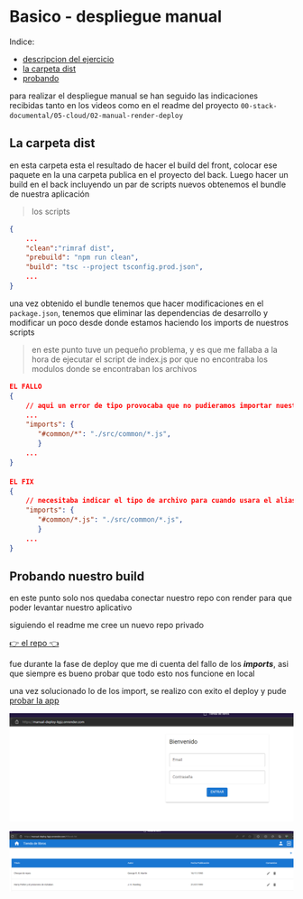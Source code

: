 # Basico - despliegue manual

Indice:
- [descripcion del ejercicio](#basico---despliegue-manual)
- [la carpeta dist](#la-carpeta-dist)
- [probando](#probando-nuestro-build)

para realizar el despliegue manual se han seguido las indicaciones recibidas tanto en los videos como en el readme del proyecto `00-stack-documental/05-cloud/02-manual-render-deploy`

## La carpeta dist

en esta carpeta esta el resultado de hacer el build del front, colocar ese paquete en la una carpeta publica en el proyecto del back. Luego hacer un build en el back incluyendo un par de scripts nuevos obtenemos el bundle de nuestra aplicación 

> los scripts
```json
{
    ...
    "clean":"rimraf dist",
    "prebuild": "npm run clean",
    "build": "tsc --project tsconfig.prod.json",
    ...
}
```

una vez obtenido el bundle tenemos que hacer modificaciones en el `package.json`, tenemos que eliminar las dependencias de desarrollo y modificar un poco desde donde estamos haciendo los imports de nuestros scripts
> en este punto tuve un pequeño problema, y es que me fallaba a la hora de ejecutar el script de index.js por que no encontraba los modulos donde se encontraban los archivos


```json
EL FALLO
{
    // aqui un error de tipo provocaba que no pudieramos importar nuestros modulos
    ...
    "imports": {
       "#common/*": "./src/common/*.js",
       }
    ...
}

EL FIX
{
    // necesitaba indicar el tipo de archivo para cuando usara el alias    ...
    "imports": {
       "#common/*.js": "./src/common/*.js",
       }
    ...
}
```



## Probando nuestro build

en este punto solo nos quedaba conectar nuestro repo con render para que poder levantar nuestro aplicativo

siguiendo el readme me cree un nuevo repo privado

[👉 el repo 👈](https://github.com/adriel87/manual-deploy)

fue durante la fase de deploy que me di cuenta del fallo de los ***imports***, asi que siempre es bueno probar que todo esto nos funcione en local

una vez solucionado lo de los import, se realizo con exito el deploy y pude [probar la app](https://manual-deploy-kpjz.onrender.com/)

![el login](assets/login.png)

![el dashboard](assets/lista.png)

